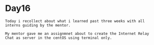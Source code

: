 # Day16

	Today i recollect about what i learned past three weeks with all interns guiding by the mentor.

	My mentor gave me an assignmnet about to create the Internet Relay Chat as server in the centOS using terminal only.
